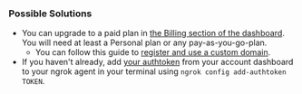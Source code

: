 ### Possible Solutions

- You can upgrade to a paid plan in [the Billing section of the dashboard](https://dashboard.ngrok.com/billing). You will need at least a Personal plan or any pay-as-you-go-plan.
  - You can follow this guide to [register and use a custom domain](/guides/other-guides/how-to-set-up-a-custom-domain/).
- If you haven't already, add [your authtoken](https://dashboard.ngrok.com/get-started/your-authtoken) from your account dashboard to your ngrok agent in your terminal using `ngrok config add-authtoken TOKEN`.

